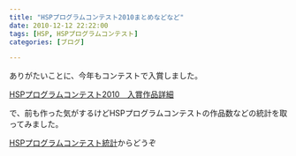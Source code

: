 ```yaml
---
title: "HSPプログラムコンテスト2010まとめなどなど"
date: 2010-12-12 22:22:00
tags: [HSP, HSPプログラムコンテスト]
categories: [ブログ]

---
```


ありがたいことに、今年もコンテストで入賞しました。

[HSPプログラムコンテスト2010　入賞作品詳細][1]

 [1]: http://hsp.tv/contest2010/cntst_fresult.html#91

で、前も作った気がするけどHSPプログラムコンテストの作品数などの統計を取ってみました。

[HSPプログラムコンテスト統計][2]からどうぞ

 [2]: /hsp/HSP-program-contest-summary.html "HSPプログラムコンテスト統計"
